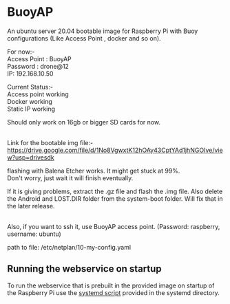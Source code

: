 # BuoyAP
An ubuntu server 20.04 bootable image for Raspberry Pi with Buoy configurations (Like Access Point , docker and so on). 

For now:-<br/>
Access Point : BuoyAP <br/>
Password : drone@12 <br/>
IP: 192.168.10.50<br/>

Current Status:-<br/>
Access point working<br/>
Docker working<br/>
Static IP working<br/>

Should only work on 16gb or bigger SD cards for now. <br/><br/>

Link for the bootable img file:- <br/>
https://drive.google.com/file/d/1No8VgwxtK12hOAy43CptYAd1jhNGOIve/view?usp=drivesdk <br/>

flashing with Balena Etcher works. It might get stuck at 99%.<br/> 
Don't worry, just wait it will finish eventually.<br/>

If it is giving problems, extract the .gz file and flash the .img file.
Also delete the Android and LOST.DIR folder from the system-boot folder. Will fix that in the later release.<br/><br/>

Also, if you want to ssh it, use BuoyAP access point. (Password: raspberry, username: ubuntu)

path to file: /etc/netplan/10-my-config.yaml

## Running the webservice on startup
To run the webservice that is prebuilt in the provided image on startup of the Raspberry Pi use the [systemd script](./systemd/buoy-web-service.service) provided in the systemd directory.
